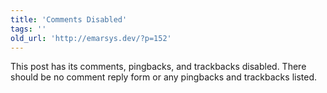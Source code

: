 ```yaml
---
title: 'Comments Disabled'
tags: ''
old_url: 'http://emarsys.dev/?p=152'
---
```


This post has its comments, pingbacks, and trackbacks disabled. There should be no comment reply form or any pingbacks and trackbacks listed.